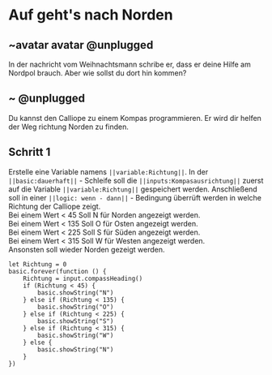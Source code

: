 # Auf geht's nach Norden
## ~avatar avatar @unplugged
In der nachricht vom Weihnachtsmann schribe er, dass er deine Hilfe am Nordpol brauch. Aber wie sollst du dort hin kommen?

## ~ @unplugged 
Du kannst den Calliope zu einem Kompas programmieren. Er wird dir helfen der Weg richtung Norden zu finden.


## Schritt 1
Erstelle eine Variable namens ``||variable:Richtung||``. In der ``||basic:dauerhaft||`` - Schleife soll die ``||inputs:Kompasausrichtung||`` zuerst auf die Variable ``||variable:Richtung||`` gespeichert werden. Anschließend soll in einer ``||logic: wenn - dann||`` -  Bedingung überrüft werden in welche Richtung der Calliope zeigt. <br>
Bei einem Wert < 45 Soll N für Norden angezeigt werden. <br>
Bei einem Wert < 135 Soll O für Osten angezeigt werden. <br>
Bei einem Wert < 225 Soll S für Süden angezeigt werden. <br>
Bei einem Wert < 315 Soll W für Westen angezeigt werden. <br>
Ansonsten soll wieder Norden gezeigt werden.
```blocks
let Richtung = 0
basic.forever(function () {
    Richtung = input.compassHeading()
    if (Richtung < 45) {
        basic.showString("N")
    } else if (Richtung < 135) {
        basic.showString("O")
    } else if (Richtung < 225) {
        basic.showString("S")
    } else if (Richtung < 315) {
        basic.showString("W")
    } else {
        basic.showString("N")
    }
})
```
